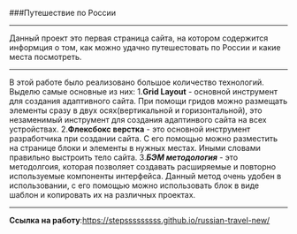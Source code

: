 ###Путешествие по России
___
Данный проект это первая страница сайта, на котором содержится информция о том, как можно удачно путешестовать по России и какие места посмотреть.
___
В этой работе было реализовано большое количество технологий. Выделю самые основные из них:
1.__Grid Layout__ - основной инструмент для создания адаптивного сайта. При помощи гридов можно размещать элементы сразу в двух осях(вертикальной и горизонтальной), это незаменимый инструмент для создания адаптинвого сайта на всех устройствах.
2.__Флексбокс верстка__ - это основной инструмент разработчика при создании сайта. С его помощью можно разместить на странице блоки и элементы в нужных местах. Иными словами правильно выстроить тело сайта.
3.___БЭМ методология___ - это методолгоия, которая позволяет создавать расширяемые и повторно используемые компоненты интерфейса. Данный метод очень удобен в использовании, с его помощью можно использовать блок в виде шаблон и копировать их на различных проектах.
___
__Ссылка на работу__:https://stepsssssssss.github.io/russian-travel-new/